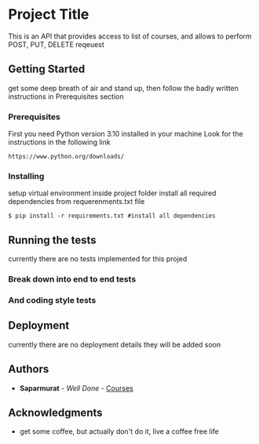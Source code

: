 # Project Title

This is an API that provides access to list of courses, and allows to perform POST, PUT, DELETE reqeuest

## Getting Started

get some deep breath of air and stand up, then follow the badly written instructions in Prerequisites section

### Prerequisites

First you need Python version 3.10 installed in your machine
Look for the instructions in the following link

```
https://www.python.org/downloads/
```

### Installing

setup virtual environment inside project folder
install all required dependencies from requerenments.txt file

```
$ pip install -r requirements.txt #install all dependencies
```

## Running the tests

currently there are no tests implemented for this projed

### Break down into end to end tests

### And coding style tests


## Deployment

currently there are no deployment details
they will be added soon

## Authors

* **Saparmurat** - *Well Done* - [Courses](https://github.com/Saparmurat09/courses)

## Acknowledgments

* get some coffee, but actually don't do it, live a coffee free life
